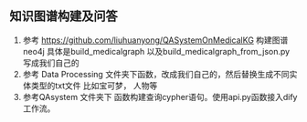 ## 知识图谱构建及问答

1. 参考 https://github.com/liuhuanyong/QASystemOnMedicalKG  构建图谱neo4j 具体是build_medicalgraph 以及build_medicalgraph_from_json.py 写成我们自己的
2. 参考 Data Processing 文件夹下函数，改成我们自己的，然后替换生成不同实体类型的txt文件 比如宝可梦， 人物等
3.  参考QAsystem 文件夹下 函数构建查询cypher语句。使用api.py函数接入dify工作流。
